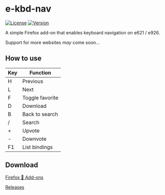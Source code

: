 # e-kbd-nav

[![License](https://img.shields.io/github/license/cwillsey06/e-kbd-nav?style=flat-square)](https://raw.githubusercontent.com/cwillsey06/e-kbd-nav/main/LICENSE)
[![Version](https://img.shields.io/github/v/tag/cwillsey06/e-kbd-nav?label=version&style=flat-square)](https://github.com/cwillsey06/e-kbd-nav/releases)

A simple Firefox add-on that enables keyboard navigation on e621 / e926.

Support for more websites *may* come soon...

## How to use

| **Key** | **Function**    |
|---------|-----------------|
| H       | Previous        |
| L       | Next            |
| F       | Toggle favorite |
| D       | Download        |
| B       | Back to search  |
| /       | Search          |
| +       | Upvote          |
| -       | Downvote        |
| F1      | List bindings   |

## Download

[Firefox 🦊 Add-ons](https://addons.mozilla.org/firefox/addon/e-kbd-nav)

[Releases](https://github.com/cwillsey06/e-kbd-nav/releases)
